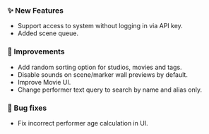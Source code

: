 ### ✨ New Features
* Support access to system without logging in via API key.
* Added scene queue.

### 🎨 Improvements
* Add random sorting option for studios, movies and tags.
* Disable sounds on scene/marker wall previews by default.
* Improve Movie UI.
* Change performer text query to search by name and alias only.

### 🐛 Bug fixes
* Fix incorrect performer age calculation in UI.

